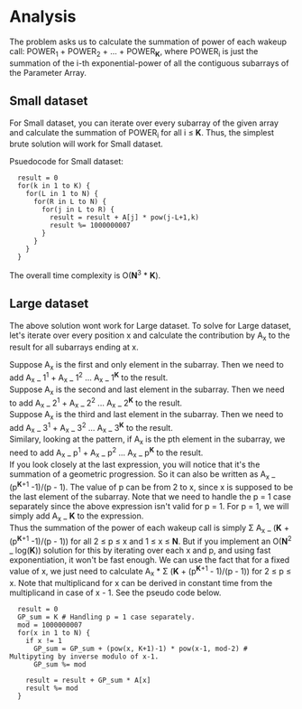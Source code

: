 # Analysis

The problem asks us to calculate the summation of power of each wakeup call: POWER<sub>1</sub> + POWER<sub>2</sub> + ... + POWER<sub>**K**</sub>, where POWER<sub>i</sub> is just the summation of the i-th exponential-power of all the contiguous subarrays of the Parameter Array.

## Small dataset

For Small dataset, you can iterate over every subarray of the given array and calculate the summation of POWER<sub>i</sub> for all i ≤ **K**. Thus, the simplest brute solution will work for Small dataset.

Psuedocode for Small dataset:

```
  result = 0
  for(k in 1 to K) {
    for(L in 1 to N) {
      for(R in L to N) {
        for(j in L to R) {
          result = result + A[j] * pow(j-L+1,k)
          result %= 1000000007
        }
      }
    }
  }
```

The overall time complexity is O(**N**<sup>3</sup> \* **K**).

## Large dataset

The above solution wont work for Large dataset. To solve for Large dataset, let's iterate over every position x and calculate the contribution by A<sub>x</sub> to the result for all subarrays ending at x.

Suppose A<sub>x</sub> is the first and only element in the subarray. Then we need to add A<sub>x</sub> _ 1<sup>1</sup> + A<sub>x</sub> _ 1<sup>2</sup> ... A<sub>x</sub> _ 1<sup>**K**</sup> to the result.<br>
Suppose A<sub>x</sub> is the second and last element in the subarray. Then we need to add A<sub>x</sub> _ 2<sup>1</sup> + A<sub>x</sub> _ 2<sup>2</sup> ... A<sub>x</sub> _ 2<sup>**K**</sup> to the result.<br>
Suppose A<sub>x</sub> is the third and last element in the subarray. Then we need to add A<sub>x</sub> _ 3<sup>1</sup> + A<sub>x</sub> _ 3<sup>2</sup> ... A<sub>x</sub> _ 3<sup>**K**</sup> to the result.<br>
Similary, looking at the pattern, if A<sub>x</sub> is the pth element in the subarray, we need to add A<sub>x</sub> _ p<sup>1</sup> + A<sub>x</sub> _ p<sup>2</sup> ... A<sub>x</sub> _ p<sup>**K**</sup> to the result.<br>
If you look closely at the last expression, you will notice that it's the summation of a geometric progression. So it can also be written as A<sub>x</sub> _ (p<sup>**K**+1</sup> -1)/(p - 1). The value of p can be from 2 to x, since x is supposed to be the last element of the subarray. Note that we need to handle the p = 1 case separately since the above expression isn't valid for p = 1. For p = 1, we will simply add A<sub>x</sub> _ **K** to the expression.<br>
Thus the summation of the power of each wakeup call is simply Σ A<sub>x</sub> _ (**K** + (p<sup>**K**+1</sup> -1)/(p - 1)) for all 2 ≤ p ≤ x and 1 ≤ x ≤ **N**. But if you implement an O(**N**<sup>2</sup> _ log(**K**)) solution for this by iterating over each x and p, and using fast exponentiation, it won't be fast enough. We can use the fact that for a fixed value of x, we just need to calculate A<sub>x</sub> \* Σ (**K** + (p<sup>**K**+1</sup> - 1)/(p - 1)) for 2 ≤ p ≤ x. Note that multiplicand for x can be derived in constant time from the multiplicand in case of x - 1. See the pseudo code below.

```
  result = 0
  GP_sum = K # Handling p = 1 case separately.
  mod = 1000000007
  for(x in 1 to N) {
    if x != 1
      GP_sum = GP_sum + (pow(x, K+1)-1) * pow(x-1, mod-2) # Multipyting by inverse modulo of x-1.
      GP_sum %= mod

    result = result + GP_sum * A[x]
    result %= mod
  }
```
